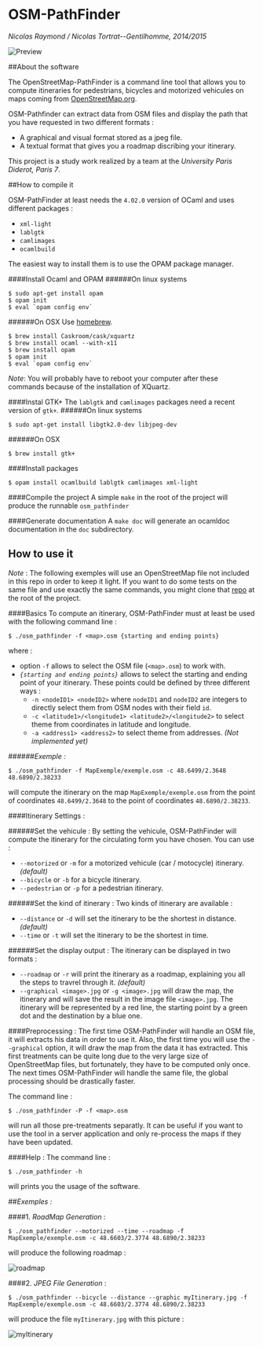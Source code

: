 OSM-PathFinder
==============
_Nicolas Raymond / Nicolas Tortrat--Gentilhomme, 2014/2015_

![Preview](/images/Preview.jpg)


##About the software

The OpenStreetMap-PathFinder is a command line tool that allows you to compute itineraries
for pedestrians, bicycles and motorized vehicules on maps coming from
[OpenStreetMap.org](https://www.openstreetmap.org/).

OSM-Pathfinder can extract data from OSM files and display the path that you have requested
in two different formats :
 - A graphical and visual format stored as a jpeg file.
 - A textual format that gives you a roadmap discribing your itinerary.

This project is a study work realized by a team at the _University Paris Diderot, Paris 7_.


##How to compile it

OSM-PathFinder at least needs the `4.02.0` version of OCaml and uses different packages :
 - `xml-light`
 - `lablgtk`
 - `camlimages` 
 - `ocamlbuild`

The easiest way to install them is to use the OPAM package manager.

####Install Ocaml and OPAM
######On linux systems
```
$ sudo apt-get install opam
$ opam init
$ eval `opam config env`
```
######On OSX
Use [homebrew](http://brew.sh/).
```
$ brew install Caskroom/cask/xquartz
$ brew install ocaml --with-x11
$ brew install opam
$ opam init
$ eval `opam config env`
```
*_Note_*: You will probably have to reboot your computer after these commands
because of the installation of XQuartz.

####Instal GTK+
The `lablgtk` and `camlimages` packages need a recent version of `gtk+`.
######On linux systems
```
$ sudo apt-get install libgtk2.0-dev libjpeg-dev
```
######On OSX
```
$ brew install gtk+
```


####Install packages
```
$ opam install ocamlbuild lablgtk camlimages xml-light
```

####Compile the project
A simple ` make ` in the root of the project will produce the runnable `osm_pathfinder`

####Generate documentation
A ` make doc ` will generate an ocamldoc documentation in the `doc` subdirectory.


## How to use it

*_Note_* : The following exemples will use an OpenStreetMap file not included in this repo in order to keep
it light. If you want to do some tests on the same file and use exactly the same commands, you might
clone that [repo](https://github.com/PixelSpirit/MapExemple) at the root of the project.

####Basics
To compute an itinerary, OSM-PathFinder must at least be used with the following command line :
```
$ ./osm_pathfinder -f <map>.osm {starting and ending points}
```
where :
 - option `-f` allows to select the OSM file (`<map>.osm`) to work with.
 - _`{starting and ending points}`_ allows to select the starting and ending point of your itinerary.
   These points could be defined by three different ways :
   - `-n <nodeID1> <nodeID2>` where `nodeID1` and `nodeID2` are integers to directly select them from
     OSM nodes with their field `id`.
   - `-c <latitude1>/<longitude1> <latitude2>/<longitude2>` to select theme from coordinates in latitude
     and longitude.
   - `-a <address1> <address2>` to select theme from addresses. _(Not implemented yet)_

######_Exemple :_
```
$ ./osm_pathfinder -f MapExemple/exemple.osm -c 48.6499/2.3648 48.6890/2.38233
```
will compute the itinerary on the map `MapExemple/exemple.osm` from the point of coordinates `48.6499/2.3648`
to the point of coordinates `48.6890/2.38233`.

####Itinerary Settings :

######Set the vehicule :
By setting the vehicule, OSM-PathFinder will compute the itinerary for the circulating form
you have chosen.
You can use :
 - `--motorized` or `-m` for a motorized vehicule (car / motocycle) itinerary. _(default)_
 - `--bicycle` or `-b` for a bicycle itinerary.
 - `--pedestrian` or `-p` for a pedestrian itinerary.
 
 
######Set the kind of itinerary :
Two kinds of itinerary are available :
 - `--distance` or `-d` will set the itinerary to be the shortest in distance. _(default)_
 - `--time` or `-t` will set the itinerary to be the shortest in time.

######Set the display output :
The itinerary can be displayed in two formats :
 - `--roadmap` or `-r` will print the itinerary as a roadmap, explaining you all the steps
   to travrel through it. _(default)_
 - `--graphical <image>.jpg` or `-g <image>.jpg` will draw the map, the itinerary and
   will save the result in the image file `<image>.jpg`. The itinerary will be represented
   by a red line, the starting point by a green dot and the destination by a blue one. 


####Preprocessing :
The first time OSM-PathFinder will handle an OSM file, it will extracts his data in order
to use it. Also, the first time you will use the `--graphical` option, it will draw the
map from the data it has extracted.
This first treatments can be quite long due to the very large size of OpenStreetMap files,
but fortunately, they have to be computed only once. The next times OSM-PathFinder will
handle the same file, the global processing should be drastically faster.

The command line :
```
$ ./osm_pathfinder -P -f <map>.osm
```
will run all those pre-treatments separatly. It can be useful if you want to use the tool in a server
application and only re-process the maps if they have been updated.

####Help :
The command line :
```
$ ./osm_pathfinder -h
```
will prints you the usage of the software.


##_Exemples :_

####1. _RoadMap Generation_ :
```
$ ./osm_pathfinder --motorized --time --roadmap -f MapExemple/exemple.osm -c 48.6603/2.3774 48.6890/2.38233
```
will produce the following roadmap :

![roadmap](/images/roadmap.png)

####2. _JPEG File Generation_ :
```
$ ./osm_pathfinder --bicycle --distance --graphic myItinerary.jpg -f MapExemple/exemple.osm -c 48.6603/2.3774 48.6890/2.38233
```
will produce the file `myItinerary.jpg` with this picture :

![myItinerary](/images/myItinerary.jpg)



 


